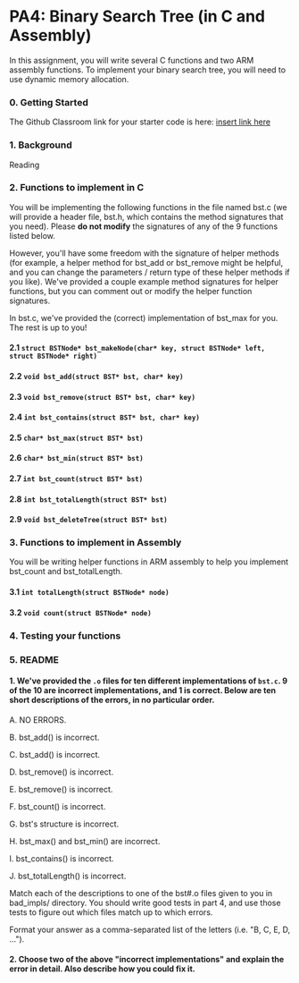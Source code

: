# PA4: Binary Search Tree (in C and Assembly)
In this assignment, you will write several C functions and two ARM assembly functions. To implement your binary search tree, you will need to use dynamic memory allocation.
### 0. Getting Started
The Github Classroom link for your starter code is here:
[insert link here](http://)

### 1. Background
Reading
### 2. Functions to implement in C
You will be implementing the following functions in the file named bst.c (we will provide a header file, bst.h, which contains the method signatures that you need). Please **do not modify** the signatures of any of the 9 functions listed below.

However, you'll have some freedom with the signature of helper methods (for example, a helper method for bst_add or bst_remove might be helpful, and you can change the parameters / return type of these helper methods if you like). We've provided a couple example method signatures for helper functions, but you can comment out or modify the helper function signatures.

In bst.c, we've provided the (correct) implementation of bst_max for you. The rest is up to you!

#### 2.1 `struct BSTNode* bst_makeNode(char* key, struct BSTNode* left, struct BSTNode* right)`
#### 2.2 `void bst_add(struct BST* bst, char* key)`
#### 2.3 `void bst_remove(struct BST* bst, char* key)`
#### 2.4 `int bst_contains(struct BST* bst, char* key)`
#### 2.5 `char* bst_max(struct BST* bst)`
#### 2.6 `char* bst_min(struct BST* bst)`
#### 2.7 `int bst_count(struct BST* bst)`
#### 2.8 `int bst_totalLength(struct BST* bst)`
#### 2.9 `void bst_deleteTree(struct BST* bst)`

### 3. Functions to implement in Assembly
You will be writing helper functions in ARM assembly to help you implement bst_count and bst_totalLength.
#### 3.1 `int totalLength(struct BSTNode* node)`
#### 3.2 `void count(struct BSTNode* node)`

### 4. Testing your functions

### 5. README
#### 1. We've provided the `.o` files for ten different implementations of `bst.c`. 9 of the 10 are incorrect implementations, and 1 is correct. Below are ten short descriptions of the errors, in no particular order.
A. NO ERRORS.

B. bst_add() is incorrect.

C. bst_add() is incorrect.

D. bst_remove() is incorrect.

E. bst_remove() is incorrect.

F. bst_count() is incorrect.

G. bst's structure is incorrect.

H. bst_max() and bst_min() are incorrect.

I. bst_contains() is incorrect.

J. bst_totalLength() is incorrect.

Match each of the descriptions to one of the bst#.o files given to you in bad_impls/ directory. You should write good tests in part 4, and use those tests to figure out which files match up to which errors.

Format your answer as a comma-separated list of the letters (i.e. "B, C, E, D, ...").
#### 2. Choose two of the above "incorrect implementations" and explain the error in detail. Also describe how you could fix it.
